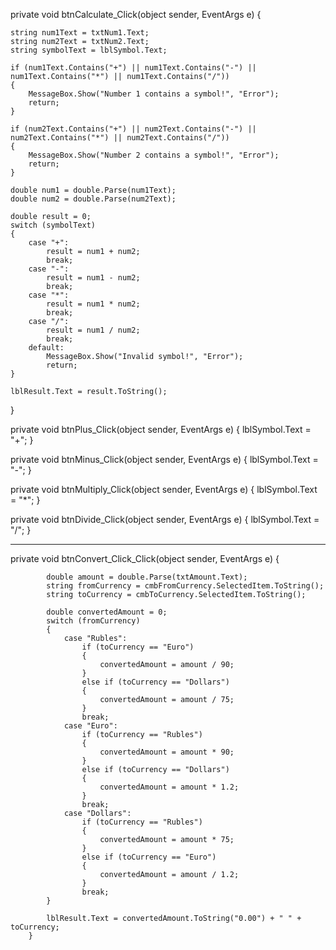 

private void btnCalculate_Click(object sender, EventArgs e)
{

    string num1Text = txtNum1.Text;
    string num2Text = txtNum2.Text;
    string symbolText = lblSymbol.Text;
    
    if (num1Text.Contains("+") || num1Text.Contains("-") || num1Text.Contains("*") || num1Text.Contains("/"))
    {
        MessageBox.Show("Number 1 contains a symbol!", "Error");
        return;
    }
    
    if (num2Text.Contains("+") || num2Text.Contains("-") || num2Text.Contains("*") || num2Text.Contains("/"))
    {
        MessageBox.Show("Number 2 contains a symbol!", "Error");
        return;
    }

    double num1 = double.Parse(num1Text);
    double num2 = double.Parse(num2Text);

    double result = 0;
    switch (symbolText)
    {
        case "+":
            result = num1 + num2;
            break;
        case "-":
            result = num1 - num2;
            break;
        case "*":
            result = num1 * num2;
            break;
        case "/":
            result = num1 / num2;
            break;
        default:
            MessageBox.Show("Invalid symbol!", "Error");
            return;
    }

    lblResult.Text = result.ToString();
}

private void btnPlus_Click(object sender, EventArgs e)
{
    lblSymbol.Text = "+";
}

private void btnMinus_Click(object sender, EventArgs e)
{
    lblSymbol.Text = "-";
}

private void btnMultiply_Click(object sender, EventArgs e)
{
    lblSymbol.Text = "*";
}

private void btnDivide_Click(object sender, EventArgs e)
{
    lblSymbol.Text = "/";
}

---------------------------------------------------------------------------------
private void btnConvert_Click_Click(object sender, EventArgs e)
        {
        
            double amount = double.Parse(txtAmount.Text);
            string fromCurrency = cmbFromCurrency.SelectedItem.ToString();
            string toCurrency = cmbToCurrency.SelectedItem.ToString();

            double convertedAmount = 0;
            switch (fromCurrency)
            {
                case "Rubles":
                    if (toCurrency == "Euro")
                    {
                        convertedAmount = amount / 90; 
                    }
                    else if (toCurrency == "Dollars")
                    {
                        convertedAmount = amount / 75; 
                    }
                    break;
                case "Euro":
                    if (toCurrency == "Rubles")
                    {
                        convertedAmount = amount * 90; 
                    }
                    else if (toCurrency == "Dollars")
                    {
                        convertedAmount = amount * 1.2; 
                    }
                    break;
                case "Dollars":
                    if (toCurrency == "Rubles")
                    {
                        convertedAmount = amount * 75; 
                    }
                    else if (toCurrency == "Euro")
                    {
                        convertedAmount = amount / 1.2; 
                    }
                    break;
            }

            lblResult.Text = convertedAmount.ToString("0.00") + " " + toCurrency;
        }
